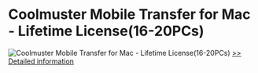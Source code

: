 # Coolmuster Mobile Transfer for Mac - Lifetime License(16-20PCs)
![Coolmuster Mobile Transfer for Mac - Lifetime License(16-20PCs)](https://mycommerce.akamaized.net/api/pimages/P300924904/BIG/300924904.PNG)
[>> Detailed information](https://secure.shareit.com/shareit/product.html?productid=300924904&affiliateid=200057808)